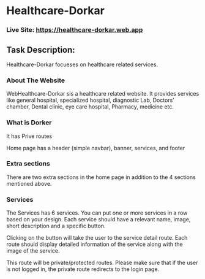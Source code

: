 # Healthcare-Dorkar
### Live Site: https://healthcare-dorkar.web.app
## Task Description:
Healthcare-Dorkar focueses on healthcare related services.

### About The Website

WebHealthcare-Dorkar sis a healthcare related website. It provides services like  general hospital, specialized hospital, diagnostic Lab, Doctors' chamber, Dental clinic, eye care hospital, Pharmacy, medicine etc.

### What is Dorker
It has Prive routes 

Home page has a header (simple navbar), banner, services, and footer

### Extra sections
There are  two extra sections in the home page in addition to the 4 sections mentioned above.


### Services
The Services has 6 services. You can put one or more services in a row based on your design. Each service should have a relevant name, image, short description and a specific button.

Clicking on the button will take the user to the service detail route. Each route should display detailed information of the service along with the image of the service.

This route will be private/protected routes. Please make sure that if the user is not logged in, the private route redirects to the login page.

